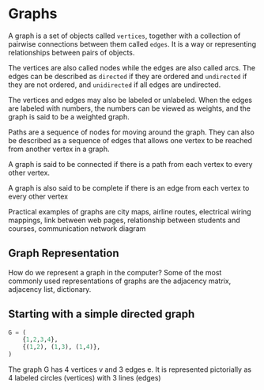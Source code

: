# Graphs

A graph is a set of objects called `vertices`, together with a collection of pairwise connections between them called `edges`. It is a way or representing relationships between pairs of objects.

The vertices are also called nodes while the edges are also called arcs. The edges can be described as `directed` if they are ordered and `undirected` if they are not ordered, and `unidirected` if all edges are undirected.

The vertices and edges may also be labeled or unlabeled. When the edges are labeled with numbers, the numbers can be viewed as weights, and the graph is said to be a weighted
graph.

Paths are a sequence of nodes for moving around the graph. They can also be described as a sequence of edges that allows
one vertex to be reached from another vertex in a graph.

A graph is said to be connected if there is a path from
each vertex to every other vertex.

A graph is also said to be complete if there is an edge from each vertex to every other vertex

Practical examples of graphs are city maps, airline routes, electrical wiring mappings, link between web pages, relationship between students and courses, communication network diagram

## Graph Representation

How do we represent a graph in the computer? Some of the most commonly used representations of graphs are the adjacency
matrix, adjacency list, dictionary.

## Starting with a simple directed graph

```python
G = (
    {1,2,3,4},
    {(1,2), (1,3), (1,4)},
)
```

The graph G has 4 vertices v and 3 edges e. It is represented pictorially as 4 labeled circles (vertices) with 3 lines (edges)

